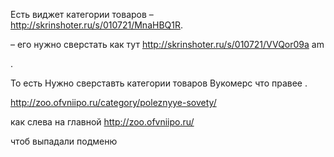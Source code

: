 Есть виджет категории товаров –http://skrinshoter.ru/s/010721/MnaHBQ1R.

– его нужно сверстать как тут http://skrinshoter.ru/s/010721/VVQor09a am

.

То есть Нужно сверставть категории товаров Вукомерс что правее .

http://zoo.ofvniipo.ru/category/poleznyye-sovety/



как слева на главной http://zoo.ofvniipo.ru/



чтоб выпадали подменю